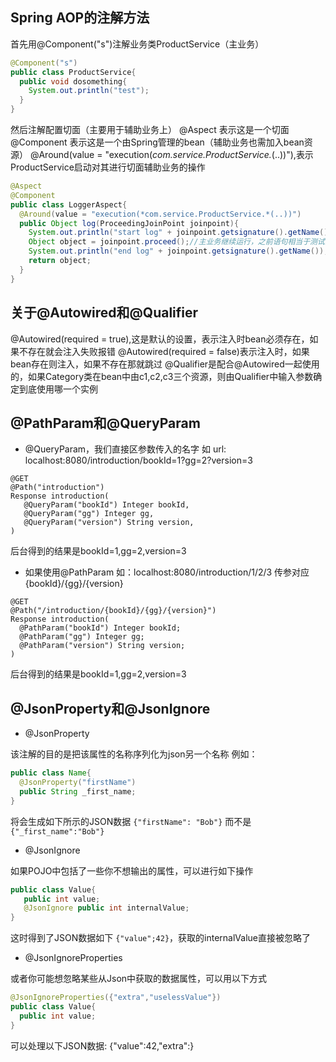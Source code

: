 ## Spring AOP的注解方法
首先用@Component("s")注解业务类ProductService（主业务）
```java
@Component("s")
public class ProductService{
  public void dosomething{
    System.out.println("test");
  }
}
```
然后注解配置切面（主要用于辅助业务上）
@Aspect 表示这是一个切面
@Component 表示这是一个由Spring管理的bean（辅助业务也需加入bean资源）
@Around(value = "execution(*com.service.ProductService.*(..))"),表示ProductService启动对其进行切面辅助业务的操作
```java
@Aspect
@Component
public class LoggerAspect{
  @Around(value = "execution(*com.service.ProductService.*(..))")
  public Object log(ProceedingJoinPoint joinpoint){
    System.out.println("start log" + joinpoint.getsignature().getName());
    Object object = joinpoint.proceed();//主业务继续运行，之前语句相当于测试执行条件
    System.out.println("end log" + joinpoint.getsignature().getName());
    return object;
  }
}
```

## 关于@Autowired和@Qualifier
@Autowired(required = true),这是默认的设置，表示注入时bean必须存在，如果不存在就会注入失败报错
@Autowired(required = false)表示注入时，如果bean存在则注入，如果不存在那就跳过
@Qualifier是配合@Autowired一起使用的，如果Category类在bean中由c1,c2,c3三个资源，则由Qualifier中输入参数确定到底使用哪一个实例

## @PathParam和@QueryParam
- @QueryParam，我们直接区参数传入的名字
如 
url: localhost:8080/introduction/bookId=1?gg=2?version=3
```
@GET
@Path("introduction")
Response introduction(
   @QueryParam("bookId") Integer bookId,
   @QueryParam("gg") Integer gg,
   @QueryParam("version") String version,
)
```
后台得到的结果是bookId=1,gg=2,version=3

- 如果使用@PathParam
如：localhost:8080/introduction/1/2/3
传参对应{bookId}/{gg}/{version}
```
@GET
@Path("/introduction/{bookId}/{gg}/{version}")
Response introduction(
  @PathParam("bookId") Integer bookId;
  @PathParam("gg") Integer gg;
  @PathParam("version") String version;
)
```
后台得到的结果是bookId=1,gg=2,version=3

## @JsonProperty和@JsonIgnore
- @JsonProperty

该注解的目的是把该属性的名称序列化为json另一个名称
例如：
```java
public class Name{
  @JsonProperty("firstName")
  public String _first_name;
}
```
将会生成如下所示的JSON数据
```{"firstName": "Bob"}```
而不是
```{"_first_name":"Bob"}```


- @JsonIgnore

如果POJO中包括了一些你不想输出的属性，可以进行如下操作
```java
public class Value{
   public int value;
   @JsonIgnore public int internalValue;
}
```
这时得到了JSON数据如下
```{"value";42}```，获取的internalValue直接被忽略了

- @JsonIgnoreProperties

或者你可能想忽略某些从Json中获取的数据属性，可以用以下方式
```java
@JsonIgnoreProperties({"extra","uselessValue"})
public class Value{
  public int value;
}
```
可以处理以下JSON数据:
{"value":42,"extra":}
